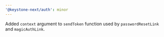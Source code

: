 ```yaml
---
'@keystone-next/auth': minor
---
```


Added `context` argument to `sendToken` function used by `passwordResetLink` and `magicAuthLink`.

